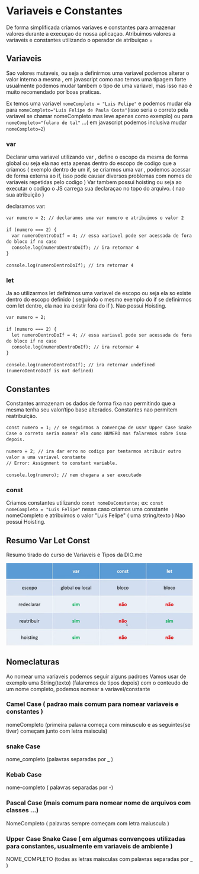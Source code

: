 # Variaveis e Constantes

De forma simplificada criamos variaves e constantes para armazenar valores durante a execuçao de nossa aplicaçao.
Atribuimos valores a variaveis e constantes utilizando o operador de atribuiçao =

## Variaveis

Sao valores mutaveis, ou seja a definirmos uma variavel podemos alterar o valor interno a mesma , em javascript como nao temos uma tipagem forte usualmente podemos mudar tambem o tipo de uma variavel, mas isso nao é muito recomendado por boas praticas.

Ex temos uma variavel `nomeCompleto = "Luis Felipe"` e podemos mudar ela para `nomeCompleto="Luis Felipe de Paula Costa"`(isso seria o correto pela variavel se chamar nomeCompleto mas leve apenas como exemplo) ou para `nomeCompleto="fulano de tal"` ...( em javascript podemos inclusiva mudar `nomeCompleto=2`)

### var

Declarar uma variavel utilizando var , define o escopo da mesma de forma global ou seja ela nao esta apenas dentro do escopo de codigo que a criamos ( exemplo dentro de um if, se criarmos uma var , podemos acessar de forma externa ao if, isso pode causar diversos problemas com nomes de variaveis repetidas pelo codigo )
Var tambem possui hoisting ou seja ao executar o codigo o JS carrega sua declaraçao no topo do arquivo. ( nao sua atribuição )

declaramos var:

```
var numero = 2; // declaramos uma var numero e atribuimos o valor 2

if (numero === 2) {
  var numeroDentroDoIf = 4; // essa variavel pode ser acessada de fora do bloco if no caso
  console.log(numeroDentroDoIf); // ira retornar 4
}

console.log(numeroDentroDoIf); // ira retornar 4

```

### let

Ja ao utilizarmos let definimos uma variavel de escopo ou seja ela so existe dentro do escopo definido ( seguindo o mesmo exemplo do if se definirmos com let dentro, ela nao ira existir fora do if ).
Nao possui Hoisting.

```
var numero = 2;

if (numero === 2) {
  let numeroDentroDoIf = 4; // essa variavel pode ser acessada de fora do bloco if no caso
  console.log(numeroDentroDoIf); // ira retornar 4
}

console.log(numeroDentroDoIf); // ira retornar undefined (numeroDentroDoIf is not defined)

```

## Constantes

Constantes armazenam os dados de forma fixa nao permitindo que a mesma tenha seu valor/tipo base alterados. Constantes nao permitem reatribuição.

```
const numero = 1; // se seguirmos a convençao de usar Upper Case Snake Case o correto seria nomear ela como NUMERO mas falaremos sobre isso depois.

numero = 2; // ira dar erro no codigo por tentarmos atribuir outro valor a uma variavel constante
// Error: Assignment to constant variable.

console.log(numero); // nem chegara a ser executado

```

### const

Criamos constantes utilizando `const nomeDaConstante;` ex: `const nomeCompleto = "Luis Felipe"` nesse caso criamos uma constante nomeCompleto e atribuimos o valor "Luis Felipe" ( uma string/texto )
Nao possui Hoisting.


## Resumo Var Let Const

Resumo tirado do curso de Variaveis e Tipos da DIO.me

![](assets/varLetConst.png)

## Nomeclaturas

Ao nomear uma variaveis podemos seguir alguns padroes
Vamos usar de exemplo uma String(texto) (falaremos de tipos depois) com o conteudo de um nome completo, podemos nomear a variavel/constante

### Camel Case ( padrao mais comum para nomear variaveis e constantes )

nomeCompleto (primeira palavra começa com minusculo e as seguintes(se tiver) começam junto com letra maiscula)

### snake Case

nome_completo (palavras separadas por _ )

### Kebab Case

nome-completo ( palavras separadas por -)

### Pascal Case (mais comum para nomear nome de arquivos com classes ...)

NomeCompleto ( palavras sempre começam com letra maiuscula )

### Upper Case Snake Case ( em algumas convençoes utilizadas para constantes, usualmente em variaveis de ambiente )

NOME_COMPLETO (todas as letras maisculas com palavras separadas por _ )
